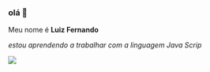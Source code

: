 ### olá 👋
Meu nome é **Luiz Fernando**


*estou aprendendo a trabalhar com a linguagem Java Scrip*


![](https://img.shields.io/badge/JavaScript-323330?style=for-the-badge&logo=javascript&logoColor=F7DF1E)


